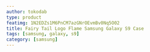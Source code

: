 ```yaml
---
author: tokodab
type: product
featimg: 1N2EDZs1M6PnCM7azGNrOEvmBv0Nq5O02
title: Fairy Tail Logo Flame Samsung Galaxy S9 Case
tags: [samsung, galaxy, s9]
category: [samsung]
---
```

